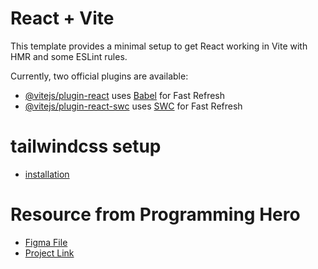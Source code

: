 # React + Vite

This template provides a minimal setup to get React working in Vite with HMR and some ESLint rules.

Currently, two official plugins are available:

-   [@vitejs/plugin-react](https://github.com/vitejs/vite-plugin-react/blob/main/packages/plugin-react/README.md) uses [Babel](https://babeljs.io/) for Fast Refresh
-   [@vitejs/plugin-react-swc](https://github.com/vitejs/vite-plugin-react-swc) uses [SWC](https://swc.rs/) for Fast Refresh

# tailwindcss setup

-   [installation](https://tailwindcss.com/docs/guides/vite)

# Resource from Programming Hero

-   [Figma File](https://github.com/ProgrammingHero1/knowledge-cafe)
-   [Project Link](https://github.com/ProgrammingHero1/react-knowledge-cafe)
